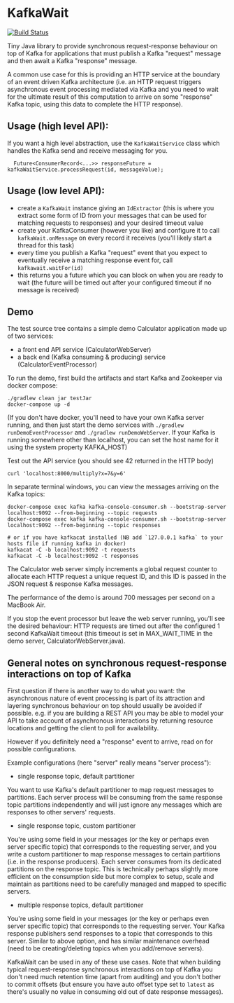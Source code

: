 # KafkaWait

[![Build Status](https://travis-ci.org/exaspace/kafkawait.svg?branch=master)](https://travis-ci.org/exaspace/kafkawait)

Tiny Java library to provide synchronous request-response behaviour on top of Kafka for applications that must 
publish a Kafka "request" message and then await a Kafka "response" message.

A common use case for this is providing an HTTP service at the boundary of an event driven Kafka architecture
(i.e. an HTTP request triggers asynchronous event processing mediated via Kafka and you need to wait for the ultimate
result of this computation to arrive on some "response" Kafka topic, using this data to complete the HTTP response).


## Usage (high level API):

If you want a high level abstraction, use the `KafkaWaitService` class which handles the Kafka send and receive messaging for you.

```
  Future<ConsumerRecord<...>> responseFuture = kafkaWaitService.processRequest(id, messageValue);
```


## Usage (low level API):

* create a `KafkaWait` instance giving an `IdExtractor` (this is where you extract some form of ID from your messages 
that can be used for matching requests to responses) and your desired timeout value
* create your KafkaConsumer (however you like) and configure it to call `kafkaWait.onMessage` on every record it receives 
    (you'll likely start a thread for this task)
* every time you publish a Kafka "request" event that you expect to eventually receive a matching response event for, call `kafkawait.waitFor(id)`
* this returns you a future which you can block on when you are ready to wait (the future will be timed out after your 
    configured timeout if no message is received)


## Demo

The test source tree contains a simple demo Calculator application made up of two services:

* a front end API service (CalculatorWebServer)
* a back end (Kafka consuming & producing) service (CalculatorEventProcessor)

To run the demo, first build the artifacts and start Kafka and Zookeeper via docker compose:

    ./gradlew clean jar testJar
    docker-compose up -d

(If you don't have docker, you'll need to have your own Kafka server running, and then just start the demo services 
with `./gradlew runDemoEventProcessor` and `./gradlew runDemoWebServer`. If your Kafka is running somewhere other than
localhost, you can set the host name for it using the system property KAFKA_HOST)

Test out the API service (you should see 42 returned in the HTTP body)

```
curl 'localhost:8000/multiply?x=7&y=6'
```

In separate terminal windows, you can view the messages arriving on the Kafka topics:

    docker-compose exec kafka kafka-console-consumer.sh --bootstrap-server localhost:9092 --from-beginning --topic requests
    docker-compose exec kafka kafka-console-consumer.sh --bootstrap-server localhost:9092 --from-beginning --topic responses
    
    # or if you have kafkacat installed (NB add `127.0.0.1 kafka` to your hosts file if running kafka in docker)
    kafkacat -C -b localhost:9092 -t requests 
    kafkacat -C -b localhost:9092 -t responses 
 
The Calculator web server simply increments a global request counter to allocate each HTTP request a unique request ID,
and this ID is passed in the JSON request & response Kafka messages.

The performance of the demo is around 700 messages per second on a MacBook Air.

If you stop the event processor but leave the web server running, you'll see the desired behaviour: HTTP requests are 
timed out after the configured 1 second KafkaWait timeout (this timeout is set in MAX_WAIT_TIME in the demo server, CalculatorWebServer.java).


## General notes on synchronous request-response interactions on top of Kafka

First question if there is another way to do what you want: the asynchronous nature of event processing is part of its attraction and layering
 synchronous behaviour on top should usually be avoided if possible. e.g. if you are building a REST API you may be able to model your API to take account of asynchronous
 interactions by returning resource locations and getting the client to poll for availability.

However if you definitely need a "response" event to arrive, read on for possible configurations.

Example configurations (here "server" really means "server process"): 
 
* single response topic, default partitioner

You want to use Kafka's default partitioner to map request messages to partitions.
Each server process will be consuming from the same response topic partitions independently and will just ignore any messages which are responses to other servers' requests.

* single response topic, custom partitioner

You're using some field in your messages (or the key or perhaps even server specific topic) that corresponds to the requesting server,
and you write a custom partitioner to map response messages to certain partitions (i.e. in the response producers).
Each server consumes from its dedicated partitions on the response topic.
This is technically perhaps slightly more efficient on the consumption side but more complex to setup, scale and maintain as
partitions need to be carefully managed and mapped to specific servers.

* multiple response topics, default partitioner

You're using some field in your messages (or the key or perhaps even server specific topic) that corresponds to the requesting server.
Your Kafka response publishers send responses to a topic that corresponds to this server. Similar to above option, and has similar maintenance
overhead (need to be creating/deleting topics when you add/remove servers).

KafkaWait can be used in any of these use cases. Note that when building typical request-response synchronous interactions on top of
Kafka you don't need much retention time (apart from auditing) and you don't bother to commit offsets (but ensure you have auto offset
type set to `latest` as there's usually no value in consuming old out of date response messages).